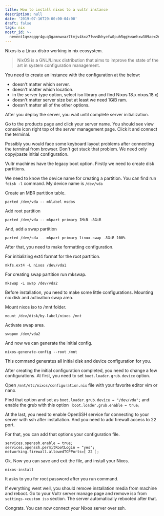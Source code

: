 ```yaml
---
title: How to install nixos to a vultr instance
description: null
date: '2019-07-16T20:00:00-04:00'
draft: false
tags: nix
nostr_id: >-
  nevent1qvzqqqr4guq3gamnwvaz7tmjv4kxz7fwv4khyefw0puh5qgkwaehxw309aex2mrp0yhxummnw3ezucnpdejqz9rhwden5te0wfjkccte9ejxzmt4wvhxjmcprpmhxue69uhhyetvv9ujuumwdae8gtnnda3kjctvqyxhwumn8ghj7mn0wvhxcmmvqyt8wumn8ghj7un9d3shjtnswf5k6ctv9ehx2aqppamhxue69uhkummnw3ezumt0d5q3vamnwvaz7tmjv4kxz7fwdehhxtnnda3kjctvqyd8wumn8ghj7ctjw35kxmr9wvhxcctev4erxtnwv4mhxqg7waehxw309akkcuewv94kgetwd9azuetyw5h8gu30dehhxarjqqs8xadz6efxyqgf9xexzefzzndwkgzps6xlhnfxek0y6dm00rs8xasnflgfe
---
```



Nixos is a Linux distro working in nix ecosystem. 

> NixOS is a GNU/Linux distribution that aims to improve the state of the art in system configuration management.
<!--more-->

You need to create an instance with the configuration at the below:

- doesn't matter which server.
- doesn't matter which location.
- in the server type option, select iso library and find Nixos 18.x
nixos.18.x)
- doesn't matter server size but at least we need 1GiB ram.
- doesn't matter all of the other options.


After you deploy the server, you wait until complete server initialization. 

Go to the products page and click your server name. You should see view console icon right top of the server management page. Click it and connect the terminal.

Possibly you would face some keyboard layout problems after connecting the terminal from browser. Don't get stuck that problem. We need only copy/paste initial configuration.

Vultr machines have the legacy boot option. Firstly we need to create disk partitions.

We need to know the device name for creating a partition. You can find run `fdisk -l` command. My device name is `/dev/vda`

Create an MBR partition table.

`parted /dev/vda -- mklabel msdos`

Add root partition

`parted /dev/vda -- mkpart primary 1MiB -8GiB`

And, add a swap partition

`parted /dev/sda -- mkpart primary linux-swap -8GiB 100%`


After that, you need to make formatting configuration. 

For initializing ext4 format for the root partition.

`mkfs.ext4 -L nixos /dev/vda1`

For creating swap partition run mkswap.

`mkswap -L swap /dev/vda2`



Before installation, you need to make some little configurations. Mounting nix disk and activation swap area.

Mount nixos iso to /mnt folder.

`mount /dev/disk/by-label/nixos /mnt`

Activate swap area.

`swapon /dev/vda2`

And now we can generate the initial config.

`nixos-generate-config --root /mnt`

This command generates all initial disk and device configuration for you.

After creating the initial configuration completed, you need to change a few configurations. At first, you need to set `boot.loader.grub.device` option.

Open `/mnt/etc/nixos/configuration.nix` file with your favorite editor vim or nano.

Find that option and set as `boot.loader.grub.device = "/dev/vda";` and enable the grub with this option ` boot.loader.grub.enable = true;`

At the last, you need to enable OpenSSH service for connecting to your server with ssh after installation. And you need to add firewall access to 22 port.

For that, you can add that options your configuration file.

```
services.openssh.enable = true;
services.openssh.permitRootLogin = "yes";
networking.firewall.allowedTCPPorts=[ 22 ];
```

Ok. Now you can save and exit the file, and install your Nixos.

`nixos-install`

It asks to you for root password after you run command. 

If everything went well, you should remove installation media from machine and reboot. Go to your Vultr server manage page and remove iso from `settings->custom iso` section.
The server automatically rebooted after that.

Congrats. You can now connect your Nixos server over ssh.

